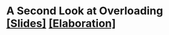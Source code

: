 # A Second Look at Overloading [[Slides]](https://mari-w.github.io/popl/) [[Elaboration]](https://mari-w.github.io/popl/elaboration.pdf)